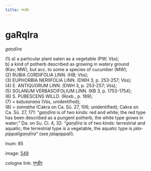 ```yaml
---
title: गण्डीर
---
```


# gaRqIra

<i>gaṇḍīra</i>  <div n="P" />(1) a) a particular plant eaten as a vegetable (PW; Vśs); <div n="lb" />b) a kind of potherb described as growing in watery ground <div n="lb" />(Kav; MW), but acc. to some a species of cucumber (MW); <div n="P" />(2) <bot>RUBIA CORDIFOLIA LINN.</bot> (HB; Vśs); <div n="P" />(3) <bot>EUPHORBIA NERIIFOLIA LINN.</bot> (DWH 3, p. 253-257; Vśs); <div n="P" />(4) <bot>E. ANTIQUORUM LINN.</bot> (DWH 3, p. 253-257; Vśs); <div n="P" />(5) <bot>SOLANUM VERBASCIFOLIUM LINN.</bot> (KB 3, p. 1753-1754); <div n="P" />(6) <bot>S. PUBESCENS WILLD.</bot> (Roxb., p. 189); <div n="P" />(7) = <i>kaṭuśaraṇa</i> (Vśs, unidentified); <div n="P" />(8) = <i>śamaṭha</i> (Cakra on Ca. Sū. 27, 106; unidentified); Cakra on <div n="lb" />Ca. Sū. 27, 171: “<i>gaṇḍīra</i> is of two kinds: red and white; the red type <div n="lb" />has been described as a pungent potherb, the white type grows in <div n="lb" />water;” Ḍa. on Su. Ci. 4, 32: “<i>gaṇḍīra</i> is of two kinds: terrestrial and <div n="lb" />aquatic; the terrestrial type is a vegetable, the aquatic type is <i>jala-</i> <div n="lb" /><i>pippalīgaṇḍīra</i>” (see <i>jalapippalī</i>).

lnum: 85

image: [549](https://www.sanskrit-lexicon.uni-koeln.de/scans/csl-apidev/servepdf.php?dict=snp&page=549)

cologne link: [गण्डीर](https://sanskrit-lexicon.uni-koeln.de/scans/csl-apidev/getword.php?dict=snp&key=गण्डीर)

